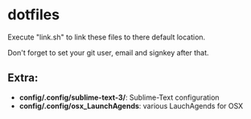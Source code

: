 # dotfiles

Execute "link.sh" to link these files to there default location.

Don't forget to set your git user, email and signkey after that.

## Extra:

- __config/.config/sublime-text-3/__: Sublime-Text configuration
- __config/.config/osx_LaunchAgends__: various LauchAgends for OSX